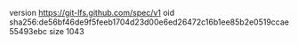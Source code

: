 version https://git-lfs.github.com/spec/v1
oid sha256:de56bf46de9f5feeb1704d23d00e6ed26472c16b1ee85b2e0519ccae55493ebc
size 1043
